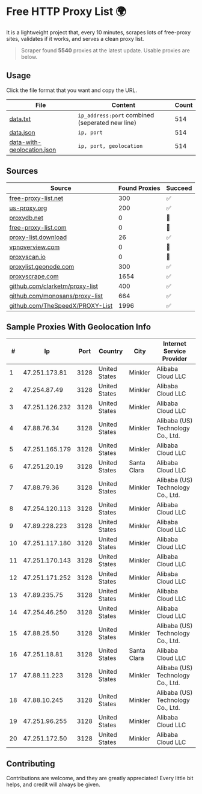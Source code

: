 
# Free HTTP Proxy List 🌍

It is a lightweight project that, every 10 minutes, scrapes lots of free-proxy sites, validates if it works, and serves a clean proxy list.


> Scraper found **5540** proxies at the latest update. Usable proxies are below.

## Usage

Click the file format that you want and copy the URL.


|File|Content|Count|
|----|-------|-----|
|[data.txt](https://raw.githubusercontent.com/themiralay/Proxy-List-World/master/data.txt)|`ip_address:port` combined (seperated new line)|514|
|[data.json](https://raw.githubusercontent.com/themiralay/Proxy-List-World/master/data.json)|`ip, port`|514|
|[data-with-geolocation.json](https://raw.githubusercontent.com/themiralay/Proxy-List-World/master/data-with-geolocation.json)|`ip, port, geolocation`|514|

## Sources

|Source|Found Proxies|Succeed|
|------|-------------|-------|
|[free-proxy-list.net](https://free-proxy-list.net)|300|✅|
|[us-proxy.org](https://www.us-proxy.org)|200|✅|
|[proxydb.net](http://proxydb.net)|0|🚫|
|[free-proxy-list.com](https://free-proxy-list.com/?page=&port=&type%5B%5D=http&type%5B%5D=https&up_time=0&search=Search)|0|🚫|
|[proxy-list.download](https://www.proxy-list.download/HTTP)|26|✅|
|[vpnoverview.com](https://vpnoverview.com/privacy/anonymous-browsing/free-proxy-servers)|0|🚫|
|[proxyscan.io](https://www.proxyscan.io)|0|🚫|
|[proxylist.geonode.com](https://proxylist.geonode.com/api/proxy-list?limit=300&page=1&sort_by=lastChecked&sort_type=desc&protocols=http,https)|300|✅|
|[proxyscrape.com](https://api.proxyscrape.com/v2/?request=displayproxies&protocol=http&timeout=10000&country=all&ssl=all&anonymity=all)|1654|✅|
|[github.com/clarketm/proxy-list](https://raw.githubusercontent.com/clarketm/proxy-list/master/proxy-list-raw.txt)|400|✅|
|[github.com/monosans/proxy-list](https://raw.githubusercontent.com/monosans/proxy-list/main/proxies/http.txt)|664|✅|
|[github.com/TheSpeedX/PROXY-List](https://raw.githubusercontent.com/TheSpeedX/PROXY-List/master/http.txt)|1996|✅|


## Sample Proxies With Geolocation Info

|#|Ip|Port|Country|City|Internet Service Provider|
|-|--|----|-------|----|-------------------------|
|1|47.251.173.81|3128|United States|Minkler|Alibaba Cloud LLC|
|2|47.254.87.49|3128|United States|Minkler|Alibaba Cloud LLC|
|3|47.251.126.232|3128|United States|Minkler|Alibaba Cloud LLC|
|4|47.88.76.34|3128|United States|Minkler|Alibaba (US) Technology Co., Ltd.|
|5|47.251.165.179|3128|United States|Minkler|Alibaba Cloud LLC|
|6|47.251.20.19|3128|United States|Santa Clara|Alibaba Cloud LLC|
|7|47.88.79.36|3128|United States|Minkler|Alibaba (US) Technology Co., Ltd.|
|8|47.254.120.113|3128|United States|Minkler|Alibaba Cloud LLC|
|9|47.89.228.223|3128|United States|Minkler|Alibaba Cloud LLC|
|10|47.251.117.180|3128|United States|Minkler|Alibaba Cloud LLC|
|11|47.251.170.143|3128|United States|Minkler|Alibaba Cloud LLC|
|12|47.251.171.252|3128|United States|Minkler|Alibaba Cloud LLC|
|13|47.89.235.75|3128|United States|Minkler|Alibaba Cloud LLC|
|14|47.254.46.250|3128|United States|Minkler|Alibaba Cloud LLC|
|15|47.88.25.50|3128|United States|Minkler|Alibaba (US) Technology Co., Ltd.|
|16|47.251.18.81|3128|United States|Santa Clara|Alibaba Cloud LLC|
|17|47.88.11.223|3128|United States|Minkler|Alibaba (US) Technology Co., Ltd.|
|18|47.88.10.245|3128|United States|Minkler|Alibaba (US) Technology Co., Ltd.|
|19|47.251.96.255|3128|United States|Minkler|Alibaba Cloud LLC|
|20|47.251.172.50|3128|United States|Minkler|Alibaba Cloud LLC|



## Contributing

Contributions are welcome, and they are greatly appreciated! Every
little bit helps, and credit will always be given.

